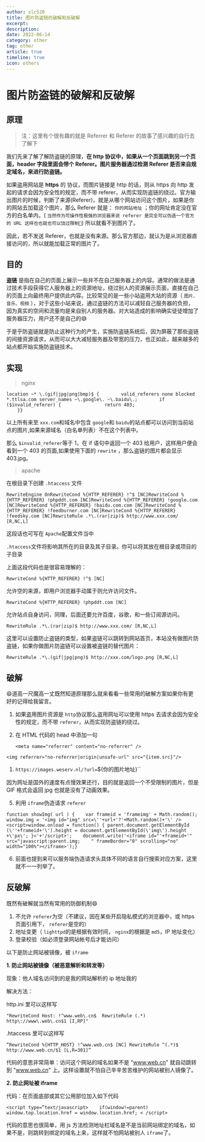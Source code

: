 ```yaml
---
author: xlc520
title: 图片防盗链的破解和反破解
excerpt: 
description: 
date: 2022-06-14
category: other
tag: other
article: true
timeline: true
icon: others
---
```


# 图片防盗链的破解和反破解

## 原理

> 注：这里有个很有趣的就是 Referrer 和 Referer 的故事了感兴趣的自行去了解下

我们先来了解了解防盗链的原理，**在 http 协议中，如果从一个页面跳到另一个页面，header 字段里面会带个 Referer。图片服务器通过检测
Referer 是否来自规定域名，来进行防盗链。**

如果盗用网站是 **https** 的 协议，而图片链接是 http 的话，则从 https 向 http 发起的请求会因为安全性的规定，而不带
referer，从而实现防盗链的绕过。官方输出图片的时候，判断了来源(Referer)，就是从哪个网站访问这个图片，如果是你的网站去加载这个图片，那么
Referer 就是： `你的网站地址`
；你的网址肯定没在官方的白名单内，( `当然作为可操作性极强的浏览器来说 referer 是完全可以伪造一个官方的 URL 这样也也就也可以饶过限制🚫`)
所以就看不到图片了。

因此，若不发送 Referer，也就是没有来源。那么官方那边，就认为是从浏览器直接访问的，所以就能加载正常的图片了。

## 目的

**盗链**
是指在自己的页面上展示一些并不在自己服务器上的内容。通常的做法是通过技术手段获得它人服务器上的资源地址，绕过别人的资源展示页面，直接在自己的页面上向最终用户提供此内容。比较常见的是一些小站盗用大站的资源（ `图片、音乐、视频`
），对于这些小站来说，通过盗链的方法可以减轻自己服务器的负担，因为真实的空间和流量均是来自别人的服务器。对大站造成的影响确实徒徒增加了服务器压力，用户还不是自己的😅

于是乎防盗链就是防止这种行为的产生，实施防盗链系统后，因为屏蔽了那些盗链的间接资源请求，从而可以大大减轻服务器及带宽的压力，也正如此，越来越多的站点都开始实施防盗链技术。

## 实现

> nginx

```plain
location ~* \.(gif|jpg|png|bmp)$ {        valid_referers none blocked *.ttlsa.com server_names ~\.google\. ~\.baidu\.;        if ($invalid_referer) {                return 403;        
    }}
```

以上所有来至 `xxx.com`和域名中包含 `google`和 `baidu`的站点都可以访问到当前站点的图片,如果来源域名（白名单列表）不在这个列表中。

那么 `$invalid_referer`等于 1，在 if 语句中返回一个 403 给用户，这样用户便会看到一个 403 的页面,如果使用下面的 `rewrite`
，那么盗链的图片都会显示 403.jpg。

> apache

在根目录下创建 `.htaccess` 文件

```plain
RewriteEngine OnRewriteCond %{HTTP_REFERER} !^$ [NC]RewriteCond %{HTTP_REFERER} !phpddt.com [NC]RewriteCond %{HTTP_REFERER} !google.com [NC]RewriteCond %{HTTP_REFERER} !baidu.com.com [NC]RewriteCond %{HTTP_REFERER} !feedburner.com [NC]RewriteCond %{HTTP_REFERER} !feedsky.com [NC]RewriteRule .*\.(rar|zip)$ http://www.xxx.com/ [R,NC,L]
```

这段话也可写在 `Apache`配置文件当中

`.htaccess`文件将影响其所在的目录及其子目录。你可以将其放在根目录或项目的子目录

上面这段代码也是很容易理解的：

```plain
RewriteCond %{HTTP_REFERER} !^$ [NC]
```

允许空的来源，即用户浏览器手动属于则允许访问文件。

```plain
RewriteCond %{HTTP_REFERER} !phpddt.com [NC]
```

允许站点自身访问，同理，后面还要允许百度，谷歌，和一些订阅源访问。

```plain
RewriteRule .*\.(rar|zip)$ http://www.xxx.com/ [R,NC,L]
```

这里可以设置防止盗链的类型，如果盗链可以跳转到网站首页，本站没有做图片防盗链，如果你做图片防盗链可以设置被盗链的替代图片：

```plain
RewriteRule .*\.(gif|jpg|png)$ http://xxx.com/logo.png [R,NC,L]
```

## 破解

😄道高一尺魔高一丈既然知道原理那么就来看看一些常用的破解方案如果你有更好的记得给我留言。

1. 如果盗用图片资源是 `http`协议那么盗用网址可以使用 https 去请求会因为安全性的规定，而不带 `referer`，从而实现防盗链的绕过。

2. 在 HTML 代码的 head 中添加一句

   ```plain
   <meta name="referrer" content="no-referrer" />
   ```

```plain
<img referrer="no-referrer|origin|unsafe-url" src="{item.src}"/>
```

1. `https://images.weserv.nl/?url=`${你的图片地址}``

因为网址是国外的速度有点慢效果还行，目的就是返回一个不受限制的图片，但是 GIF 格式会返回 jpg 也就是没有了动画效果。

5. 利用 `iframe`伪造请求 `referer`

```plain
function showImg( url ) {    var frameid = 'frameimg' + Math.random();    window.img = '<img id="img" src=\''+url+'?'+Math.random()+'\' />    <script>window.onload = function() { parent.document.getElementById    (\''+frameid+'\').height = document.getElementById(\'img\').height    +\'px\'; }<'+'/script>';    document.write('<iframe id="'+frameid+'" src="javascript:parent.img;    " frameBorder="0" scrolling="no" width="100%"></iframe>');}
```

6. 前面也提到来可以服务端伪造请求头具体不同的语言自行搜索对应方案，这里就不一一列举了。

## 反破解

既然有破解就当然有常用的防御机制😄

1. 不允许 `referer`为空（不建议，因在某些开启隐私模式的浏览器中，或 https 页面引用下， `referer`是空的）
2. 地址变更（ `lighttpd`的是根据有效时间， `nginx`的根据是 `md5`，IP 地址变化）
3. 登录校验（如必须登录网站帐号后才能访问）

以下是防止网站被镜像，被 `iframe`

**1. 防止网站被镜像（被恶意解析和转发等）**

现象：他人域名访问到的是我的网站解析的 ip 地址我的

解决方法：

http.ini 里可以这样写

```plain
"RewriteCond Host: !^www.web\.cn$  RewriteRule (.*) http\://www\.web\.cn$1 [I,RP]"
```

.htaccess 里可以这样写

```plain
“RewriteCond %{HTTP_HOST} !^www.web.cn$ [NC] RewriteRule ^(.*)$ http://www.web.cn/$1 [L,R=301]”
```

代码的意思非常简单：访问这个网站的域名如果不是 "www.web.cn" 就自动跳转到 "www.web.cn" 上。这样设置就不怕自己辛辛苦苦维护的网站被别人镜像了。

**2. 防止网址被 iframe**

代码：在页面底部或其它公用部位加入如下代码

```plain
<script type=”text/javascript>    if(window!=parent)   window.top.location.href = window.location.href; < /script>
```

代码的意思也很简单，用 js
方法检测地址栏域名是不是当前网站绑定的域名，如果不是，则跳转到绑定的域名上来，这样就不怕网站被别人 `iframe`了。
